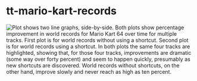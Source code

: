 # tt-mario-kart-records

![Plot shows two line graphs, side-by-side. Both plots show percentage improvement in world records for Mario Kart 64 over time for multiple tracks. First plot is for world records without using a shortcut. Second plot is for world records using a shortcut. In both plots the same four tracks are highlighted, showing that, for those four tracks, improvements are dramatic (some way over forty percent) and seem to happen quickly, presumably as new shortcuts are discovered. World records without shortcuts, on the other hand, improve slowly and never reach as high as ten percent.](plot/mario-kart.png)

